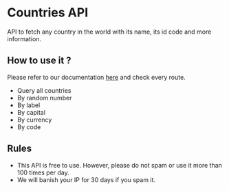 # Countries API

API to fetch any country in the world with its name, its id code and more information.

## How to use it ?

Please refer to our documentation [here](https://countriapi.vercel.app) and check every route.

- Query all countries
- By random number
- By label
- By capital
- By currency
- By code

## Rules

- This API is free to use. However, please do not spam or use it more than 100 times per day.
- We will banish your IP for 30 days if you spam it.
